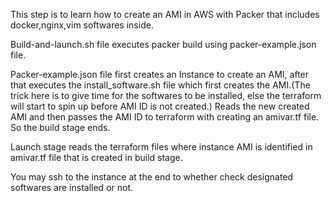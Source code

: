 This step is to learn how to create an AMI in AWS with Packer that includes docker,nginx,vim softwares inside.

Build-and-launch.sh file executes packer build using packer-example.json file.

Packer-example.json file first creates an Instance to create an AMI, after that executes the install_software.sh file which first creates the AMI.(The trick here is to give time for the softwares to be installed, else the terraform will start to spin up before AMI ID is not created.) Reads the new created AMI and then passes the AMI ID to terraform with creating an amivar.tf file. So the build stage ends.

Launch stage reads the terraform files where instance AMI is identified in amivar.tf file that is created in build stage.

You may ssh to the instance at the end to whether check designated softwares are installed or not.